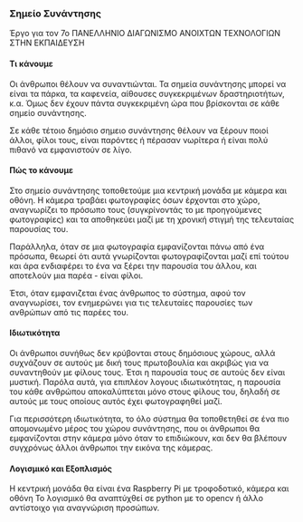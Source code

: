### Σημείο Συνάντησης
Έργo για τον 7ο ΠΑΝΕΛΛΗΝΙΟ ΔΙΑΓΩΝΙΣΜΟ ΑΝΟΙΧΤΩΝ ΤΕΧΝΟΛΟΓΙΩΝ ΣΤΗΝ ΕΚΠΑΙΔΕΥΣΗ

#### Τι κάνουμε
Οι άνθρωποι θέλουν να συναντιώνται.
Τα σημεία συνάντησης μπορεί να είναι τα πάρκα, τα καφενεία, αίθουσες συγκεκριμένων δραστηριοτήτων, κ.α.
Όμως δεν έχουν πάντα συγκεκριμένη ώρα που βρίσκονται σε κάθε σημείο συνάντησης.

Σε κάθε τέτοιο δημόσιο σημειο συνάντησης θέλουν να ξέρουν ποιοί άλλοι, φίλοι τους, είναι παρόντες ή πέρασαν νωρίτερα ή είναι πολύ πιθανό να εμφανιστούν σε λίγο.

#### Πώς το κάνουμε
Στο σημείο συνάντησης τοποθετούμε μια κεντρική μονάδα με κάμερα και οθόνη.
Η κάμερα τραβάει φωτογραφίες όσων έρχονται στο χώρο, αναγνωρίζει το πρόσωπο τους
(συγκρίνοντάς το με προηγούμενες φωτογραφίες) και τα αποθηκεύει μαζί με τη
χρονική στιγμή της τελευταίας παρουσίας του.

Παράλληλα, όταν σε μια φωτογραφία εμφανίζονται πάνω από ένα πρόσωπα,
θεωρεί ότι αυτά γνωρίζονται φωτογραφίζονται μαζί επί τούτου
και άρα ενδιαφέρει το ένα να ξέρει την παρουσία του άλλου,
και αποτελούν μια παρέα - είναι φίλοι.

Έτσι, όταν εμφανιζεται ένας άνθρωπος το σύστημα,
αφού τον αναγνωρίσει, τον ενημερώνει
για τις τελευταίες παρουσίες των ανθρώπων από τις παρέες του.

#### Ιδιωτικότητα
Οι άνθρωποι συνήθως δεν κρύβονται στους δημόσιους χώρους,
αλλά συχνάζουν σε αυτούς με δική τους πρωτοβουλία
και ακριβώς για να συναντηθούν με φίλους τους.
Έτσι η παρουσία τους σε αυτούς δεν είναι μυστική.
Παρόλα αυτά, για επιπλέον λογους ιδιωτικότητας,
η παρουσία του κάθε ανθρώπου αποκαλύπτεται μόνο στους φίλους του,
δηλαδή σε αυτούς με τους οποίους αυτός έχει φωτογραφηθεί μαζί.

Για περισσότερη ιδιωτικότητα,
το όλο σύστημα θα τοποθετηθεί
σε ένα πιο απομονωμένο μέρος του χώρου συνάντησης,
που οι άνθρωποι θα εμφανίζονται στην κάμερα μόνο όταν το επιδιώκουν,
και δεν θα βλέπουν συγχρόνως άλλοι άνθρωποι την εικόνα της κάμερας.

#### Λογισμικό και Εξοπλισμός
Η κεντρική μονάδα θα είναι ένα Raspberry Pi με τροφοδοτικό, κάμερα και οθόνη
Το λογισμικό θα αναπτύχθεί σε python
με το opencv ή άλλο αντίστοιχο για αναγνώριση προσώπων.
